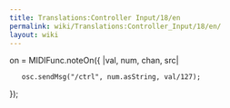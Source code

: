 ```yaml
---
title: Translations:Controller Input/18/en
permalink: wiki/Translations:Controller_Input/18/en/
layout: wiki
---
```


on = MIDIFunc.noteOn({ \|val, num, chan, src\|

`   osc.sendMsg("/ctrl", num.asString, val/127);`

});
